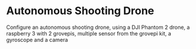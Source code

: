 # Autonomous Shooting Drone
Configure an autonomous shooting drone, using a DJI Phantom 2 drone, a raspberry 3 with 2 grovepis, multiple sensor from the grovepi kit, a gyroscope and a camera
